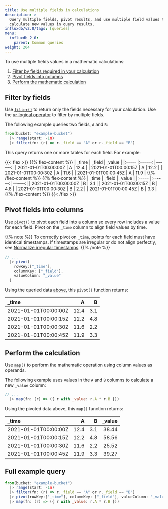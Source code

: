 ```yaml
---
title: Use multiple fields in calculations
description: >
  Query multiple fields, pivot results, and use multiple field values to
  calculate new values in query results.
influxdb/v2.0/tags: [queries]
menu:
  influxdb_2_0:
    parent: Common queries
weight: 204
---
```


To use multiple fields values in a mathematic calculations:

1. [Filter by fields required in your calculation](#filter-by-fields)
2. [Pivot fields into columns](#pivot-fields-into-columns)
3. [Perform the mathematic calculation](#perform-the-calculation)

## Filter by fields
Use [`filter()`](/influxdb/v2.0/reference/flux/stdlib/built-in/transformations/filter/)
to return only the fields necessary for your calculation.
Use the [`or` logical operator](/influxdb/v2.0/reference/flux/language/operators/#logical-operators)
to filter by multiple fields.

The following example queries two fields, `A` and `B`:

```js
from(bucket: "example-bucket")
  |> range(start: -1m)
  |> filter(fn: (r) => r._field == "A" or r._field == "B")
```

This query returns one or more tables for each field. For example:

{{< flex >}}
{{% flex-content %}}
| _time                | _field | _value |
|:-----                |:------:| ------:|
| 2021-01-01T00:00:00Z | A      | 12.4   |
| 2021-01-01T00:00:15Z | A      | 12.2   |
| 2021-01-01T00:00:30Z | A      | 11.6   |
| 2021-01-01T00:00:45Z | A      | 11.9   |
{{% /flex-content %}}
{{% flex-content %}}
| _time                | _field | _value |
|:-----                |:------:| ------:|
| 2021-01-01T00:00:00Z | B      | 3.1    |
| 2021-01-01T00:00:15Z | B      | 4.8    |
| 2021-01-01T00:00:30Z | B      | 2.2    |
| 2021-01-01T00:00:45Z | B      | 3.3    |
{{% /flex-content %}}
{{< /flex >}}

## Pivot fields into columns
Use [`pivot()`](/influxdb/v2.0/reference/flux/stdlib/built-in/transformations/pivot/)
to pivot each field into a column so every row includes a value for each field.
Pivot on the `_time` column to align field values by time.

{{% note %}}
To correctly pivot on `_time`, points for each field must have identical timestamps.
If timestamps are irregular or do not align perfectly, see
[Normalize irregular timestamps](/influxdb/v2.0/query-data/flux/manipulate-timestamps/#normalize-irregular-timestamps).
{{% /note %}}

```js
// ...
  |> pivot(
    rowKey:["_time"],
    columnKey: ["_field"],
    valueColumn: "_value"
  )
```

Using the queried data [above](#filter-by-fields), this `pivot()` function returns:

| _time                | A      | B      |
|:-----                | ------:| ------:|
| 2021-01-01T00:00:00Z | 12.4   | 3.1    |
| 2021-01-01T00:00:15Z | 12.2   | 4.8    |
| 2021-01-01T00:00:30Z | 11.6   | 2.2    |
| 2021-01-01T00:00:45Z | 11.9   | 3.3    |

## Perform the calculation
Use [`map()`](/influxdb/v2.0/reference/flux/stdlib/built-in/transformations/map/)
to perform the mathematic operation using column values as operands.

The following example uses values in the `A` and `B` columns to calculate a new `_value` column:

```js
// ...
  |> map(fn: (r) => ({ r with _value: r.A * r.B }))
```

Using the pivoted data above, this `map()` function returns:

| _time                | A      | B      | _value |
|:-----                | ------:| ------:| ------:|
| 2021-01-01T00:00:00Z | 12.4   | 3.1    | 38.44  |
| 2021-01-01T00:00:15Z | 12.2   | 4.8    | 58.56  |
| 2021-01-01T00:00:30Z | 11.6   | 2.2    | 25.52  |
| 2021-01-01T00:00:45Z | 11.9   | 3.3    | 39.27  |

## Full example query
```js
from(bucket: "example-bucket")
  |> range(start: -1m)
  |> filter(fn: (r) => r._field == "A" or r._field == "B")
  |> pivot(rowKey:["_time"], columnKey: ["_field"], valueColumn: "_value")
  |> map(fn: (r) => ({ r with _value: r.A * r.B }))
```
